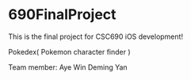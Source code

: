 # 690FinalProject
This is the final project for CSC690 iOS development!

Pokedex( Pokemon character finder ) 

Team member: Aye Win
                         Deming Yan
